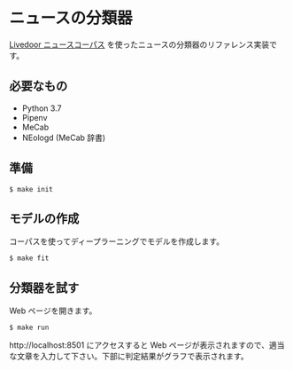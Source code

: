 # ニュースの分類器

[Livedoor ニュースコーパス] を使ったニュースの分類器のリファレンス実装です。

## 必要なもの

- Python 3.7
- Pipenv
- MeCab
- NEologd (MeCab 辞書)

## 準備

```shell
$ make init
```

## モデルの作成

コーパスを使ってディープラーニングでモデルを作成します。

```shell
$ make fit
```

## 分類器を試す

Web ページを開きます。

```shell
$ make run
```

http://localhost:8501 にアクセスすると Web ページが表示されますので、適当な文章を入力して下さい。下部に判定結果がグラフで表示されます。

[Livedoor ニュースコーパス]: http://www.rondhuit.com/download.html#ldcc
